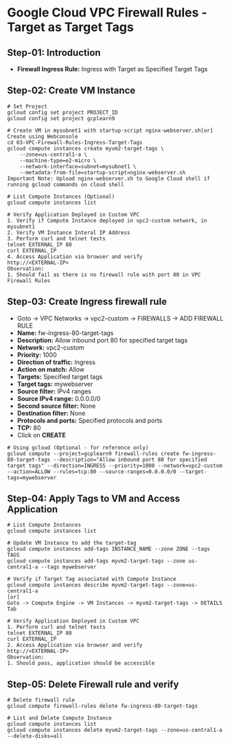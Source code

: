 # Google Cloud VPC Firewall Rules - Target as Target Tags

## Step-01: Introduction
- **Firewall Ingress Rule:** Ingress with Target as Specified Target Tags

## Step-02: Create VM Instance
```t
# Set Project 
gcloud config set project PROJECT_ID
gcloud config set project gcplearn9

# Create VM in mysubnet1 with startup-script nginx-webserver.sh[or] Create using Webconsole
cd 03-VPC-Firewall-Rules-Ingress-Target-Tags
gcloud compute instances create myvm2-target-tags \
    --zone=us-central1-a \
    --machine-type=e2-micro \
    --network-interface=subnet=mysubnet1 \
    --metadata-from-file=startup-script=nginx-webserver.sh
Important Note: Upload nginx-webserver.sh to Google Cloud shell if running gcloud commands on cloud shell

# List Compute Instances (Optional)
gcloud compute instances list   

# Verify Application Deployed in Custom VPC
1. Verify if Compute Instance deployed in vpc2-custom network, in mysubnet1
2. Verify VM Instance Interal IP Address
3. Perform curl and telnet tests
telnet EXTERNAL_IP 80
curl EXTERNAL_IP
4. Access Application via browser and verify
http://<EXTERNAL-IP>
Observation:
1. Should fail as there is no firewall rule with port 80 in VPC Firewall Rules
```

## Step-03: Create Ingress firewall rule
- Goto -> VPC Networks -> vpc2-custom -> FIREWALLS -> ADD FIREWALL RULE
- **Name:** fw-ingress-80-target-tags
- **Description:** Allow inbound port 80 for specified target tags
- **Network:** vpc2-custom
- **Priority:** 1000
- **Direction of traffic:** Ingress
- **Action on match:** Allow
- **Targets:** Specified target tags
- **Target tags:** mywebserver
- **Source filter:** IPv4 ranges
- **Source IPv4 range:** 0.0.0.0/0
- **Second source filter:** None
- **Destination filter:** None
- **Protocols and ports:** Specified protocols and ports
- **TCP:** 80
- Click on **CREATE**
```t
# Using gcloud (Optional - for reference only)
gcloud compute --project=gcplearn9 firewall-rules create fw-ingress-80-target-tags --description="Allow inbound port 80 for specified target tags" --direction=INGRESS --priority=1000 --network=vpc2-custom --action=ALLOW --rules=tcp:80 --source-ranges=0.0.0.0/0 --target-tags=mywebserver
```
## Step-04: Apply Tags to VM and Access Application
```t
# List Compute Instances
gcloud compute instances list   

# Update VM Instance to add the target-tag
gcloud compute instances add-tags INSTANCE_NAME --zone ZONE --tags TAGS
gcloud compute instances add-tags myvm2-target-tags --zone us-central1-a --tags mywebserver

# Verify if Target Tag associated with Compute Instance
gcloud compute instances describe myvm2-target-tags --zone=us-central1-a
[or]
Goto -> Compute Engine -> VM Instances -> myvm2-target-tags -> DETAILS Tab

# Verify Application Deployed in Custom VPC
1. Perform curl and telnet tests
telnet EXTERNAL_IP 80
curl EXTERNAL_IP
2. Access Application via browser and verify
http://<EXTERNAL-IP>
Observation:
1. Should pass, application should be accessible
```

## Step-05: Delete Firewall rule and verify
```t
# Delete firewall rule
gcloud compute firewall-rules delete fw-ingress-80-target-tags

# List and Delete Compute Instance
gcloud compute instances list 
gcloud compute instances delete myvm2-target-tags --zone=us-central1-a --delete-disks=all 
```
